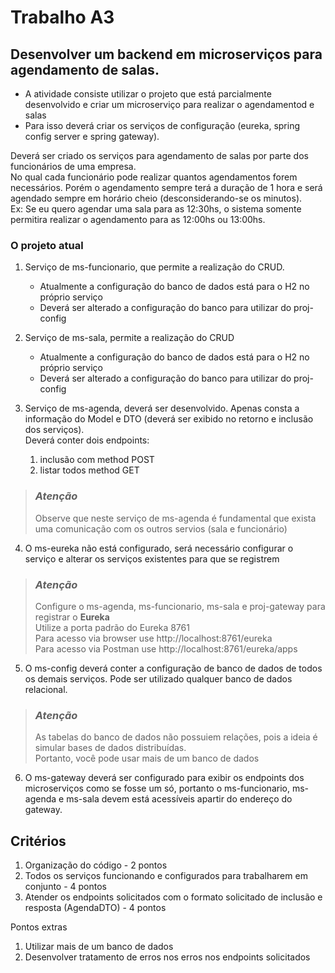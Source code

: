 # Trabalho A3  
## Desenvolver um backend em microserviços para agendamento de salas.  
* A atividade consiste utilizar o projeto que está parcialmente desenvolvido e criar um microserviço para realizar o agendamentod e salas  
* Para isso deverá criar os serviços de configuração (eureka, spring config server e spring gateway).  
  
Deverá ser criado os serviços para agendamento de salas por parte dos funcionários de uma empresa.  
No qual cada funcionário pode realizar quantos agendamentos forem necessários. Porém o agendamento sempre terá a duração de 1 hora e será agendado sempre em horário cheio (desconsiderando-se os minutos).  
Ex: Se eu quero agendar uma sala para as 12:30hs, o sistema somente permitira realizar o agendamento para as 12:00hs ou 13:00hs.  
  
### O projeto atual  
  
1. Serviço de ms-funcionario, que permite a realização do CRUD.  
  
   * Atualmente a configuração do banco de dados está para o H2 no próprio serviço  
   * Deverá ser alterado a configuração do banco para utilizar do proj-config  
  
2. Serviço de ms-sala, permite a realização do CRUD  
   * Atualmente a configuração do banco de dados está para o H2 no próprio serviço  
   * Deverá ser alterado a configuração do banco para utilizar do proj-config  
  
3. Serviço de ms-agenda, deverá ser desenvolvido. Apenas consta a informação do Model e DTO (deverá ser exibido no retorno e inclusão dos serviços).  
Deverá conter dois endpoints:  
   1. inclusão com method POST  
   2. listar todos method GET  

> ### *Atenção* 
> Observe que neste serviço de ms-agenda é fundamental que exista uma comunicação com os outros servios (sala e funcionário)

  
4. O ms-eureka não está configurado, será necessário configurar o serviço e alterar os serviços existentes para que se registrem  
  
> ### *Atenção*  
> Configure o ms-agenda, ms-funcionario, ms-sala e proj-gateway para registrar o **Eureka**  
> Utilize a porta padrão do Eureka 8761  
> Para acesso via browser use http://localhost:8761/eureka  
> Para acesso via Postman use http://localhost:8761/eureka/apps  
  
5. O ms-config deverá conter a configuração de banco de dados de todos os demais serviços. Pode ser utilizado qualquer banco de dados relacional.  
> ### *Atenção*  
> As tabelas do banco de dados não possuiem relações, pois a ideia é simular bases de dados distribuídas.   
> Portanto, você pode usar mais de um banco de dados  
  
6. O ms-gateway deverá ser configurado para exibir os endpoints dos microserviços como se fosse um só, portanto o ms-funcionario, ms-agenda e ms-sala devem está acessíveis apartir do endereço do gateway.  
  
## Critérios  
1. Organização do código - 2 pontos  
2. Todos os serviços funcionando e configurados para trabalharem em conjunto - 4 pontos  
3. Atender os endpoints solicitados com o formato solicitado de inclusão e resposta (AgendaDTO) - 4 pontos  
  
Pontos extras  
1. Utilizar mais de um banco de dados  
2. Desenvolver tratamento de erros nos erros nos endpoints solicitados
